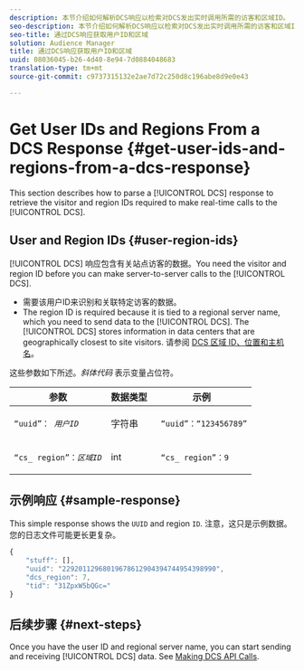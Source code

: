 ```yaml
---
description: 本节介绍如何解析DCS响应以检索对DCS发出实时调用所需的访客和区域ID。
seo-description: 本节介绍如何解析DCS响应以检索对DCS发出实时调用所需的访客和区域ID。
seo-title: 通过DCS响应获取用户ID和区域
solution: Audience Manager
title: 通过DCS响应获取用户ID和区域
uuid: 08036045-b26-4d40-8e94-7d0884048683
translation-type: tm+mt
source-git-commit: c9737315132e2ae7d72c250d8c196abe8d9e0e43

---
```



# Get User IDs and Regions From a DCS Response {#get-user-ids-and-regions-from-a-dcs-response}

This section describes how to parse a [!UICONTROL DCS] response to retrieve the visitor and region IDs required to make real-time calls to the [!UICONTROL DCS].

## User and Region IDs {#user-region-ids}

[!UICONTROL DCS] 响应包含有关站点访客的数据。You need the visitor and region ID before you can make server-to-server calls to the [!UICONTROL DCS].

* 需要该用户ID来识别和关联特定访客的数据。
* The region ID is required because it is tied to a regional server name, which you need to send data to the [!UICONTROL DCS]. The [!UICONTROL DCS] stores information in data centers that are geographically closest to site visitors. 请参阅 [DCS 区域 ID、位置和主机名](../../../api/dcs-intro/dcs-api-reference/dcs-regions.md)。

这些参数如下所述。*斜体代码* 表示变量占位符。

<table id="table_822C02D5978348DCB7153001882D397C"> 
 <thead> 
  <tr> 
   <th colname="col1" class="entry"> 参数 </th> 
   <th colname="col2" class="entry"> 数据类型 </th> 
   <th colname="col3" class="entry"> 示例 </th> 
  </tr> 
 </thead>
 <tbody> 
  <tr> 
   <td colname="col1"> <p><code>“uuid”： <i>用户ID</i></code></span> </p> </td> 
   <td colname="col2"> <p>字符串 </p> </td> 
   <td colname="col3"> <p> <code> “uuid”：“123456789”</code> </p> </td> 
  </tr> 
  <tr> 
   <td colname="col1"> <p><code>“cs_ region”：<i>区域ID</i></code> </p> </td> 
   <td colname="col2"> <p>int </p> </td> 
   <td colname="col3"> <p> <code> “cs_ region”：9</code> </p> </td> 
  </tr> 
 </tbody> 
</table>

## 示例响应 {#sample-response}

This simple response shows the `UUID` and region `ID`. 注意，这只是示例数据。您的日志文件可能更长更复杂。

```js
{
    "stuff": [],
    "uuid": "22920112968019678612904394744954398990",
    "dcs_region": 7,
    "tid": "31ZpxW5bQGc="
}
```

## 后续步骤 {#next-steps}

Once you have the user ID and regional server name, you can start sending and receiving [!UICONTROL DCS] data. See [Making DCS API Calls](../../../api/dcs-intro/dcs-s2s/dcs-s2s-calls.md).
